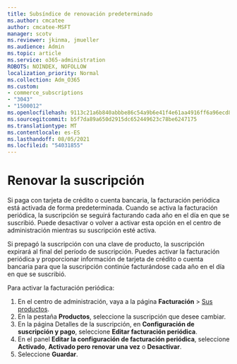 ```yaml
---
title: Subsíndice de renovación predeterminado
ms.author: cmcatee
author: cmcatee-MSFT
manager: scotv
ms.reviewer: jkinma, jmueller
ms.audience: Admin
ms.topic: article
ms.service: o365-administration
ROBOTS: NOINDEX, NOFOLLOW
localization_priority: Normal
ms.collection: Adm_O365
ms.custom:
- commerce_subscriptions
- "3043"
- "1500012"
ms.openlocfilehash: 9113c21a6b840abbbe86c54a9b6e41f4e61aa4916ff6a96ecd8f5170640bcd95
ms.sourcegitcommit: b5f7da89a650d2915dc652449623c78be6247175
ms.translationtype: MT
ms.contentlocale: es-ES
ms.lasthandoff: 08/05/2021
ms.locfileid: "54031855"
---
```

# <a name="renewing-your-subscription"></a>Renovar la suscripción

Si paga con tarjeta de crédito o cuenta bancaria, la facturación periódica está activada de forma predeterminada. Cuando se activa la facturación periódica, la suscripción se seguirá facturando cada año en el día en que se suscribió. Puede desactivar o volver a activar esta opción en el centro de administración mientras su suscripción esté activa.

Si prepagó la suscripción con una clave de producto, la suscripción expirará al final del período de suscripción. Puedes activar la facturación periódica y proporcionar información de tarjeta de crédito o cuenta bancaria para que la suscripción continúe facturándose cada año en el día en que se suscribió.

Para activar la facturación periódica:

1. En el centro de administración, vaya a la página **Facturación** > [Sus productos](https://go.microsoft.com/fwlink/p/?linkid=842054).
2. En la pestaña **Productos**, seleccione la suscripción que desee cambiar.
3. En la página Detalles de la suscripción, en **Configuración de suscripción y pago**, seleccione **Editar facturación periódica**.
4. En el panel **Editar la configuración de facturación periódica**, seleccione **Activado**, **Activado pero renovar una vez** o **Desactivar**.
5. Seleccione **Guardar**. 